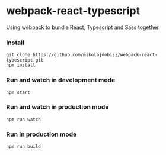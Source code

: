 # webpack-react-typescript
Using webpack to bundle React, Typescript and Sass together.

### Install

```
git clone https://github.com/mikolajdobisz/webpack-react-typescript.git
npm install
```

### Run and watch in development mode
```
npm start
```

### Run and watch in production mode
```
npm run watch
```

### Run in production mode
```
npm run build
```
